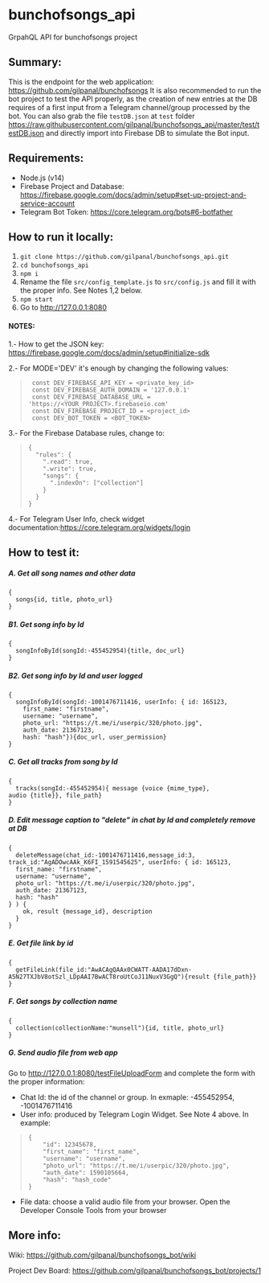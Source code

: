 # bunchofsongs_api
GrpahQL API for bunchofsongs project

## Summary:
This is the endpoint for the web application: https://github.com/gilpanal/bunchofsongs
It is also recommended to run the bot project to test the API properly, as the creation of new entries at the DB requires of a first input from a Telegram channel/group processed by the bot. You can also grab the file `testDB.json` at `test` folder https://raw.githubusercontent.com/gilpanal/bunchofsongs_api/master/test/testDB.json and directly import into Firebase DB to simulate the Bot input.

## Requirements:
- Node.js (v14)
- Firebase Project and Database: https://firebase.google.com/docs/admin/setup#set-up-project-and-service-account
- Telegram Bot Token: https://core.telegram.org/bots#6-botfather

## How to run it locally:
1. ```git clone https://github.com/gilpanal/bunchofsongs_api.git```
2. ```cd bunchofsongs_api```
3. ```npm i```
4. Rename the file `src/config_template.js` to `src/config.js` and fill it with the proper info. See Notes 1,2 below.
5. ```npm start```
6. Go to http://127.0.0.1:8080

#### NOTES:

1.- How to get the JSON key: https://firebase.google.com/docs/admin/setup#initialize-sdk

2.- For MODE='DEV' it's enough by changing the following values:

>      const DEV_FIREBASE_API_KEY = <private_key_id>
>      const DEV_FIREBASE_AUTH_DOMAIN = '127.0.0.1'
>      const DEV_FIREBASE_DATABASE_URL = 'https://<YOUR_PROJECT>.firebaseio.com'
>      const DEV_FIREBASE_PROJECT_ID = <project_id>
>      const DEV_BOT_TOKEN = <BOT_TOKEN>

3.- For the Firebase Database rules, change to:

>     {
>       "rules": {
>         ".read": true,
>         ".write": true,
>         "songs": {
>           ".indexOn": ["collection"]
>         }
>       }
>     }

4.- For Telegram User Info, check widget documentation:https://core.telegram.org/widgets/login

## How to test it:

##### A. Get all song names and other data
```
{
  songs{id, title, photo_url}
}
```
##### B1. Get song info by Id
```
{
  songInfoById(songId:-455452954){title, doc_url}
}
```
##### B2. Get song info by Id and user logged
```
{
  songInfoById(songId:-1001476711416, userInfo: { id: 165123,
    first_name: "firstname",
    username: "username",
    photo_url: "https://t.me/i/userpic/320/photo.jpg",
    auth_date: 21367123,
    hash: "hash"}){doc_url, user_permission}
}
```

##### C. Get all tracks from song by Id
```
{
  tracks(songId:-455452954){ message {voice {mime_type}, audio {title}}, file_path}
}
```

##### D. Edit message caption to "delete" in chat by Id and completely remove at DB
```
{
  deleteMessage(chat_id:-1001476711416,message_id:3, track_id:"AgADOwcAAk_K6FI_1591545625", userInfo: { id: 165123,
  first_name: "firstname",
  username: "username",
  photo_url: "https://t.me/i/userpic/320/photo.jpg",
  auth_date: 21367123,
  hash: "hash"
} ) {
    ok, result {message_id}, description
  }
}

```

##### E. Get file link by id
```
{
  getFileLink(file_id:"AwACAgQAAx0CWATT-AADA17dDxn-A5N27TXJbV8otSzl_LDpAAI7BwACT8roUtCoJ11NuxV3GgQ"){result {file_path}}
}
```
##### F. Get songs by collection name
```
{
  collection(collectionName:"munsell"){id, title, photo_url}
}
```
##### G. Send audio file from web app
Go to http://127.0.0.1:8080/testFileUploadForm and complete the form with the proper information:
- Chat Id: the id of the channel or group. In exmaple: -455452954, -1001476711416
- User info: produced by Telegram Login Widget. See Note 4 above. In example:
>     {
>	      "id": 12345678,
>	      "first_name": "first_name",
>	      "username": "username",
>	      "photo_url": "https://t.me/i/userpic/320/photo.jpg",
>	      "auth_date": 1590105664,
>	      "hash": "hash_code"
>     }
- File data: choose a valid audio file from your browser.
Open the Developer Console Tools from your browser

## More info:

Wiki: https://github.com/gilpanal/bunchofsongs_bot/wiki

Project Dev Board: https://github.com/gilpanal/bunchofsongs_bot/projects/1
